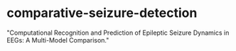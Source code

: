 # comparative-seizure-detection
"Computational Recognition and Prediction of Epileptic Seizure Dynamics in EEGs: A Multi-Model Comparison."
